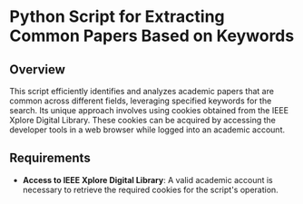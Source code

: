 # Python Script for Extracting Common Papers Based on Keywords

## Overview
This script efficiently identifies and analyzes academic papers that are common across different fields, leveraging specified keywords for the search. Its unique approach involves using cookies obtained from the IEEE Xplore Digital Library. These cookies can be acquired by accessing the developer tools in a web browser while logged into an academic account.

## Requirements
- **Access to IEEE Xplore Digital Library**: A valid academic account is necessary to retrieve the required cookies for the script's operation.
